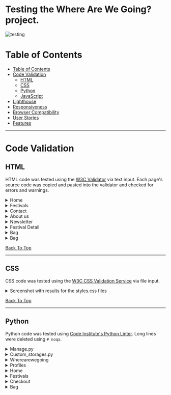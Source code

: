 # Testing the Where Are We Going? project.
![testing](https://github.com/BohdanBezushka/wherearewegoing/assets/94321555/64a2dfaa-8fc8-4ca8-a012-eacdadbf1427)

# Table of Contents
- [Table of Contents](#table-of-contents)
- [Code Validation](#code-validation)
  - [HTML](#html)
  - [CSS](#css)
  - [Python](#python)
  - [JavaScript](#javascript)
- [Lighthouse](#lighthouse)
- [Responsiveness](#responsiveness)
- [Browser Compatibility](#browser-compatibility)
- [User Stories](#user-stories)
- [Features](#features)
_____

# Code Validation

## HTML
HTML code was tested using the [W3C Validator](https://validator.w3.org/) via text input. Each page's source code was copied and pasted into the validator and checked for errors and warnings.

<details>
<summary>Home</summary>
<br>
  
![HTML Validation for Home Page](https://github.com/BohdanBezushka/wherearewegoing/assets/94321555/fc9afcee-c9a2-467d-9f98-60ebece18e18)

* The <li> error persists but it is inside a <ul>.
* The ID error isn't changed because I need the same code for the mobile version.

These two errors will be present in all tests because they correspond to the header.
</details>

<details>
<summary>Festivals</summary>
<br>

![HTML Validation for Festival Page](https://github.com/BohdanBezushka/wherearewegoing/assets/94321555/85ef424b-323e-4f24-88ba-6003717a7d0f)

The "id="card-border" error is due to the fact that for each festival an equal id is created.
</details>

<details>
<summary>Contact</summary>
<br>

![HTML Validation for Contact Page](https://github.com/BohdanBezushka/wherearewegoing/assets/94321555/37b4a902-02e9-43c1-98c3-f2e5a18465a3)
</details>

<details>
<summary>About us</summary>
<br>
  
![HTML Validation for About us Page](https://github.com/BohdanBezushka/wherearewegoing/assets/94321555/72f537ba-cf9f-468b-83eb-a052247ffd77)
</details>

<details>
<summary>Newsletter</summary>
<br>

![HTML Validation for Newsletter Page](https://github.com/BohdanBezushka/wherearewegoing/assets/94321555/64cf2c87-cc91-431c-a781-8187f061286c)
</details>

<details>
<summary>Festival Detail</summary>
<br>
  
![HTML Validation for Festival Detail Page](https://github.com/BohdanBezushka/wherearewegoing/assets/94321555/ae217d58-a4f8-4517-a05c-22d204e1df9d)
</details>

<details>
<summary>Bag</summary>
<br>
  
![HTML Validation for Bag Page](https://github.com/BohdanBezushka/wherearewegoing/assets/94321555/50e7a794-6f95-47e5-8a5f-7b1eb39e9477)
</details>

<details>
<summary>Bag</summary>
<br>
  
![HTML Validation for Bag Page](https://github.com/BohdanBezushka/wherearewegoing/assets/94321555/50e7a794-6f95-47e5-8a5f-7b1eb39e9477)
</details>

[Back To Top](#table-of-contents)
_____

## CSS

CSS code was tested using the [W3C CSS Validation Service](https://jigsaw.w3.org/css-validator/) via file input.

<details>
<summary>Screenshot with results for the styles.css files</summary>
<br>

base.css
![CSS Validation for base.css file](https://github.com/BohdanBezushka/wherearewegoing/assets/94321555/153dcdb7-c05e-4fa2-962a-1c802bf06122)

profile.css
![CSS Validation for profile.css file](https://github.com/BohdanBezushka/wherearewegoing/assets/94321555/a0f4c3a5-da51-4d30-aeb4-179e34ae10ea)

checkout.css
![CSS Validation for checkout.css file](https://github.com/BohdanBezushka/wherearewegoing/assets/94321555/056d338d-d6e1-49ad-9a03-d647a9ea6e6a)
</details>

[Back To Top](#table-of-contents)
_____

## Python
Python code was tested using [Code Institute's Python Linter](https://pep8ci.herokuapp.com/). Long lines were deleted using `# noqa`. 

<details>
<summary>Manage.py</summary>
<br>

![Python Validation for manage.py](https://github.com/BohdanBezushka/wherearewegoing/assets/94321555/59c3fdf5-e72f-48c7-a616-8d5a3ae5ce86)
</details>

<details>
<summary>Custom_storages.py</summary>
<br>

![Python Validation for custom_storages.py](https://github.com/BohdanBezushka/wherearewegoing/assets/94321555/1d8172ad-c13a-4467-bd67-7ab55dec8741)
</details>

<details>
<summary>Wherearewegoing</summary>
<br>

asgi.py
![Python Validation for asgi.py](https://github.com/BohdanBezushka/wherearewegoing/assets/94321555/6a24d364-94f2-4b62-8807-6e8b82fc622e)

settings.py
![Python Validation for settings.py](https://github.com/BohdanBezushka/wherearewegoing/assets/94321555/c56bebb2-c521-4659-a88a-e0e55e1ed79c)

urls.py
![Python Validation for urls.py](https://github.com/BohdanBezushka/wherearewegoing/assets/94321555/a46ac798-442c-4169-8150-e5d28427a776)

views.py
![Python Validation for views.py](https://github.com/BohdanBezushka/wherearewegoing/assets/94321555/913ce560-fc2f-418b-81e4-4bc69648814b)

wsgi.py
![Python Validation for wsgi.py](https://github.com/BohdanBezushka/wherearewegoing/assets/94321555/e9042763-2956-486d-94bd-55a2f2f2a011)
</details>


<details>
<summary>Profiles</summary>
<br>
  
admin.py
![Python Validation for admin.py](https://github.com/BohdanBezushka/wherearewegoing/assets/94321555/4af9a642-8453-4386-85b9-7762466fc773)

apps.py
![Python Validation for apps.py](https://github.com/BohdanBezushka/wherearewegoing/assets/94321555/879deaf8-bd49-4312-be23-2bf00501c080)

forms.py
![Python Validation for forms.py](https://github.com/BohdanBezushka/wherearewegoing/assets/94321555/26ae1a0f-3415-4627-a307-dd5e047b5e73)

models.py
![Python Validation for models.py](https://github.com/BohdanBezushka/wherearewegoing/assets/94321555/d0dd09ec-7662-4e80-9faa-d5cd110a5c82)

tests.py
![Python Validation for tests.py](https://github.com/BohdanBezushka/wherearewegoing/assets/94321555/3df4acf9-20ab-47ac-8cd0-ec5b83a93d90)

urls.py
![Python Validation for urls.py](https://github.com/BohdanBezushka/wherearewegoing/assets/94321555/35f03ea6-9440-4576-859d-2169e25dda02)

views.py
![Python Validation for views.py](https://github.com/BohdanBezushka/wherearewegoing/assets/94321555/f683c843-092d-45c5-a3b9-39282de0f190)
</details>


<details>
<summary>Home</summary>
<br>

apps.py
![Python Validation for apps.py](https://github.com/BohdanBezushka/wherearewegoing/assets/94321555/f1b093da-9b5d-4275-a40a-b9a8113cc003)

urls.py
![Python Validation for urls.py](https://github.com/BohdanBezushka/wherearewegoing/assets/94321555/4983c52f-d160-4577-95c7-4d7b2774aa2f)

views.py
![Python Validation for views.py](https://github.com/BohdanBezushka/wherearewegoing/assets/94321555/94a1b31e-1048-4f32-a416-6cab531caa06)
</details>


<details>
<summary>Festivals</summary>
<br>
  
admin.py
![Python Validation for admin.py](https://github.com/BohdanBezushka/wherearewegoing/assets/94321555/8684c8bb-7169-487a-a087-64710067dcca)

apps.py
![Python Validation for apps.py](https://github.com/BohdanBezushka/wherearewegoing/assets/94321555/53f25d42-6fdd-453d-b324-de9c4ac33260)

forms.py
![Python Validation for forms.py](https://github.com/BohdanBezushka/wherearewegoing/assets/94321555/a96de8ba-84ce-4ec2-94d2-e55d9f8f12ec)

models.py
![Python Validation for models.py](https://github.com/BohdanBezushka/wherearewegoing/assets/94321555/103872ce-1a3c-4c2b-a106-9015832b9493)

urls.py
![Python Validation for urls.py](https://github.com/BohdanBezushka/wherearewegoing/assets/94321555/d19276b4-0964-4d9e-a4e5-e5423b575425)

views.py
![Python Validation for views.py](https://github.com/BohdanBezushka/wherearewegoing/assets/94321555/efe91458-ea42-431b-b351-eba27420188d)

widgets.py
![Python Validation for widgets.py](https://github.com/BohdanBezushka/wherearewegoing/assets/94321555/4e41e10d-5c98-4d05-b9ef-1fe7b0a62dbe)
</details>


<details>
<summary>Checkout</summary>
<br>
  
admin.py
![Python Validation for admin.py](https://github.com/BohdanBezushka/wherearewegoing/assets/94321555/c7e5e5ff-ce3b-4af3-8584-f5202ad08e90)


apps.py
![Python Validation for apps.py](https://github.com/BohdanBezushka/wherearewegoing/assets/94321555/db0131d6-4077-46c0-b9c3-fe0814d7d49a)

forms.py
![Python Validation for forms.py](https://github.com/BohdanBezushka/wherearewegoing/assets/94321555/b178458e-bcd2-4aa3-8d08-ccab1618d205)

models.py
![Python Validation for models.py](https://github.com/BohdanBezushka/wherearewegoing/assets/94321555/64c59e9d-ae03-4eea-b4d1-5c955bf252b6)

signals.py
![Python Validation for signals.py](https://github.com/BohdanBezushka/wherearewegoing/assets/94321555/23a217be-8228-4a88-839f-26f1f376ec8f)

urls.py
![Python Validation for urls.py)](https://github.com/BohdanBezushka/wherearewegoing/assets/94321555/5ad37a0e-5e18-4a44-b38b-c1efac37262b)

views.py
![Python Validation for views.py](https://github.com/BohdanBezushka/wherearewegoing/assets/94321555/818f20d1-d0c8-4a2f-b1f5-744f6f310a6a)

webhook_handler.py
![Python Validation for webhook_handler.py](https://github.com/BohdanBezushka/wherearewegoing/assets/94321555/2dab7060-8657-40fb-a2d4-b25bf08608fc)

webhookspy
![Python Validation for webhooks.py](https://github.com/BohdanBezushka/wherearewegoing/assets/94321555/4fe3ec62-a728-4655-8f0e-dd5dd2e0f2e1)
</details>


<details>
<summary>Bag</summary>
<br>
  
apps.py
![Python Validation for apps.py](https://github.com/BohdanBezushka/wherearewegoing/assets/94321555/aa5da66d-3067-40aa-86d9-50016f0be5c7)

contexts.py
![Python Validation for contexts.py](https://github.com/BohdanBezushka/wherearewegoing/assets/94321555/9115736d-89c0-4770-b67b-875968deccc2)

urls.py
![Python Validation for urls.py](https://github.com/BohdanBezushka/wherearewegoing/assets/94321555/84f8ed1b-1510-4407-aed1-1d4bfa569434)

views.py
![Python Validation for views.py](https://github.com/BohdanBezushka/wherearewegoing/assets/94321555/f3397628-f5fc-40b2-b0f1-754caebf2fe5)
</details>
